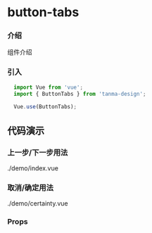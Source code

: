 # button-tabs

### 介绍

组件介绍

### 引入

```js
  import Vue from 'vue';
  import { ButtonTabs } from 'tanma-design';
  
  Vue.use(ButtonTabs);
```

## 代码演示

### 上一步/下一步用法

<demo-code>./demo/index.vue</demo-code>

### 取消/确定用法

<demo-code>./demo/certainty.vue</demo-code>

### Props
